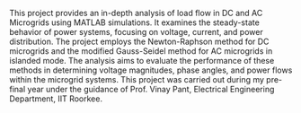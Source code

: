 This project provides an in-depth analysis of load flow in DC and AC Microgrids using MATLAB simulations. 
It examines the steady-state behavior of power systems, focusing on voltage, current, and power distribution.
The project employs the Newton-Raphson method for DC microgrids and the modified Gauss-Seidel method for AC microgrids in islanded mode. 
The analysis aims to evaluate the performance of these methods in determining voltage magnitudes, phase angles, and power flows within the microgrid systems.
This project was carried out during my pre-final year under the guidance of Prof. Vinay Pant, Electrical Engineering Department, IIT Roorkee.
